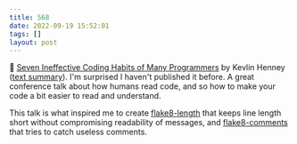 ```yaml
---
title: 568
date: 2022-09-19 15:52:01
tags: []
layout: post
---
```


🎥 [Seven Ineffective Coding Habits of Many Programmers](https://www.youtube.com/watch?v=ZsHMHukIlJY) by Kevlin Henney ([text summary](https://notes.webutvikling.org/7-ineffective-coding-habits/)). I'm surprised I haven't published it before. A great conference talk about how humans read code, and so how to make your code a bit easier to read and understand.

This talk is what inspired me to create [flake8-length](https://github.com/orsinium-labs/flake8-length) that keeps line length short without compromising readability of messages, and [flake8-comments](https://github.com/orsinium-labs/flake8-comments) that tries to catch useless comments.
